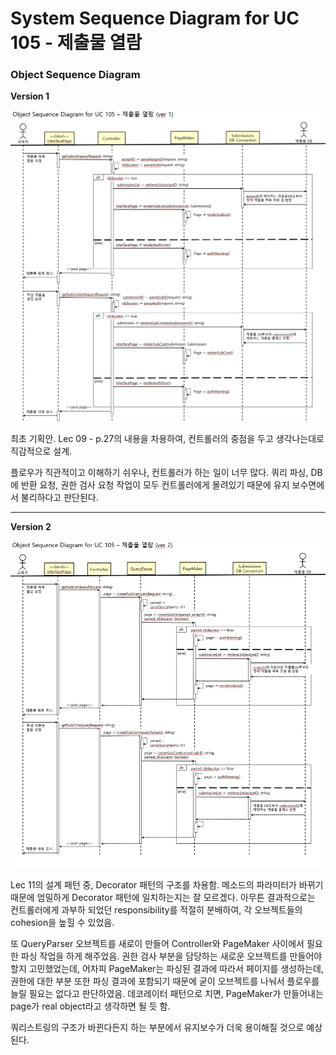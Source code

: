 # System Sequence Diagram for UC 105 - 제출물 열람

### Object Sequence Diagram

__Version 1__

![ver1](img/OSD%20for%20UC105(ver1).png)



최초 기획안.  Lec 09 - p.27의 내용을 차용하여, 컨트롤러의 중점을 두고 생각나는대로 직감적으로 설계.

플로우가 직관적이고 이해하기 쉬우나, 컨트롤러가 하는 일이 너무 많다. 쿼리 파싱, DB에 반환 요청, 권한 검사 요청 작업이 모두 컨트롤러에게 몰려있기 때문에 유지 보수면에서 불리하다고 판단된다.

-------

__Version 2__

![ver2](img/OSD%20for%20UC105(ver2).png)



Lec 11의 설계 패턴 중, Decorator 패턴의 구조를 차용함. 메소드의 파라미터가 바뀌기 때문에 엄밀하게 Decorator 패턴에 일치하는지는 잘 모르겠다. 아무튼 결과적으로는 컨트롤러에게 과부하 되었던 responsibility를 적절히 분배하여, 각 오브젝트들의 cohesion을 높힐 수 있었음.

또 QueryParser 오브젝트를 새로이 만들어 Controller와 PageMaker 사이에서 필요한 파싱 작업을 하게 해주었음.
권한 검사 부분을 담당하는 새로운 오브젝트를 만들어야 할지 고민했었는데, 어차피 PageMaker는 파싱된 결과에 따라서 페이지를 생성하는데, 권한에 대한 부분 또한 파싱 결과에 포함되기 때문에 굳이 오브젝트를 나눠서 플로우를 늘릴 필요는 없다고 판단하였음. 
데코레이터 패턴으로 치면, PageMaker가 만들어내는 page가 real object라고 생각하면 될 듯 함.

쿼리스트링의 구조가 바뀐다든지 하는 부분에서 유지보수가 더욱 용이해질 것으로 예상된다.

